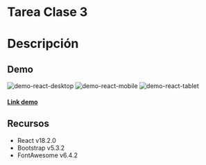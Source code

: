 # Tarea Clase 3 

# Descripción



## Demo
![demo-react-desktop](https://i.imgur.com/2gS0mOw.jpg)
![demo-react-mobile](https://i.imgur.com/6v7V1LN.jpg)
![demo-react-tablet](https://i.imgur.com/bgLVDd4.jpg)

#### [Link demo](https://pablorito14.github.io/ARGPRO2_Clase3_tarea/) 

## Recursos
- React v18.2.0
- Bootstrap v5.3.2
- FontAwesome v6.4.2